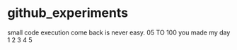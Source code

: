 # github_experiments
small code execution
come back is never easy.
05 TO 100
you made my day
1
2
3
4
5
